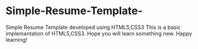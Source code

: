 # Simple-Resume-Template-
Simple Resume Template developed using HTML5,CSS3
This is a basic implemantation of HTML5,CSS3.
Hope you will learn something new.
Happy learning!
